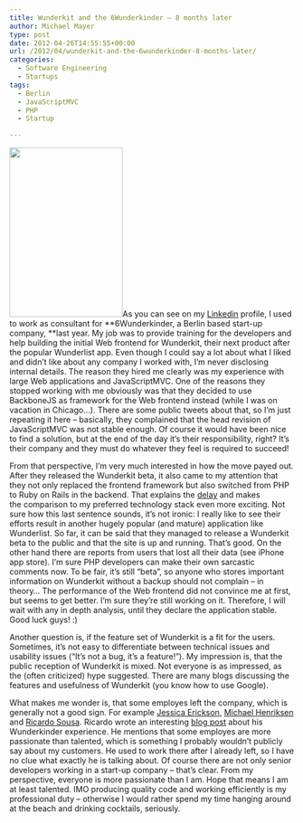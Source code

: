 ```yaml
---
title: Wunderkit and the 6Wunderkinder – 8 months later
author: Michael Mayer
type: post
date: 2012-04-26T14:55:55+00:00
url: /2012/04/wunderkit-and-the-6wunderkinder-8-months-later/
categories:
  - Software Engineering
  - Startups
tags:
  - Berlin
  - JavaScriptMVC
  - PHP
  - Startup

---
```

[<img class="alignright  wp-image-1422" title="Wunderkit / iPhone App store" src="https://blog.liquidbytes.net/wp-content/uploads/2012/04/photo-1-333x500.png" alt="" width="200" height="300" srcset="/wp-content/uploads/2012/04/photo-1-333x500.png 333w, /wp-content/uploads/2012/04/photo-1.png 640w" sizes="(max-width: 200px) 100vw, 200px" />][1]As you can see on my [Linkedin][2] profile, I used to work as consultant for **6Wunderkinder, a Berlin based start-up company, **last year. My job was to provide training for the developers and help building the initial Web frontend for Wunderkit, their next product after the popular Wunderlist app. Even though I could say a lot about what I liked and didn&#8217;t like about any company I worked with, I&#8217;m never disclosing internal details. The reason they hired me clearly was my experience with large Web applications and JavaScriptMVC. One of the reasons they stopped working with me obviously was that they decided to use BackboneJS as framework for the Web frontend instead (while I was on vacation in Chicago&#8230;). There are some public tweets about that, so I&#8217;m just repeating it here &#8211; basically, they complained that the head revision of JavaScriptMVC was not stable enough. Of course it would have been nice to find a solution, but at the end of the day it&#8217;s their responsibility, right? It&#8217;s their company and they must do whatever they feel is required to succeed!

From that perspective, I&#8217;m very much interested in how the move payed out. After they released the Wunderkit beta, it also came to my attention that they not only replaced the frontend framework but also switched from PHP to Ruby on Rails in the backend. That explains the [delay][3] and makes the comparison to my preferred technology stack even more exciting. Not sure how this last sentence sounds, it&#8217;s not ironic: I really like to see their efforts result in another hugely popular (and mature) application like Wunderlist. So far, it can be said that they managed to release a Wunderkit beta to the public and that the site is up and running. That&#8217;s good. On the other hand there are reports from users that lost all their data (see iPhone app store). I&#8217;m sure PHP developers can make their own sarcastic comments now. To be fair, it&#8217;s still &#8220;beta&#8221;, so anyone who stores important information on Wunderkit without a backup should not complain &#8211; in theory&#8230; The performance of the Web frontend did not convince me at first, but seems to get better. I&#8217;m sure they&#8217;re still working on it. Therefore, I will wait with any in depth analysis, until they declare the application stable. Good luck guys! :)

Another question is, if the feature set of Wunderkit is a fit for the users. Sometimes, it&#8217;s not easy to differentiate between technical issues and usability issues (&#8220;It&#8217;s not a bug, it&#8217;s a feature!&#8221;). My impression is, that the public reception of Wunderkit is mixed. Not everyone is as impressed, as the (often criticized) hype suggested. There are many blogs discussing the features and usefulness of Wunderkit (you know how to use Google).

What makes me wonder is, that some employes left the company, which is generally not a good sign. For example [Jessica Erickson][4], [Michael Henriksen][5] and [Ricardo Sousa][6]. Ricardo wrote an interesting [blog post][6] about his Wunderkinder experience. He mentions that some employes are more passionate than talented, which is something I probably wouldn&#8217;t publicly say about my customers. He used to work there after I already left, so I have no clue what exactly he is talking about. Of course there are not only senior developers working in a start-up company &#8211; that&#8217;s clear. From my perspective, everyone is more passionate than I am. Hope that means I am at least talented. IMO producing quality code and working efficiently is my professional duty &#8211; otherwise I would rather spend my time hanging around at the beach and drinking cocktails, seriously.

 [1]: https://blog.liquidbytes.net/wp-content/uploads/2012/04/photo-1.png
 [2]: http://www.linkedin.com/profile/view?id=5794403
 [3]: http://www.6wunderkinder.com/blog/2012/01/09/wunderlist-and-wunderkit-our-2012-roadmap/
 [4]: http://www.linkedin.com/profile/view?id=17491853
 [5]: http://www.linkedin.com/profile/view?id=23713328&locale=en_US
 [6]: http://ricardosousa.me/blog/2012/03/6wunderkinder-experience/